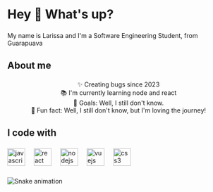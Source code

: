 <h1 align="left">Hey 👋 What's up?</h1>

###

<p align="left">My name is Larissa and I'm a Software Engineering Student, from Guarapuava</p>

###

<h2 align="left">About me</h2>

###

<p align="center">✨ Creating bugs since 2023<br>📚 I'm currently learning node and react<br>🎯 Goals: Well, I still don't know.<br>🎲 Fun fact: Well, I still don't know, but I'm loving the journey!</p>

###

<h2 align="left">I code with</h2>

###

<div align="left">
  <img src="https://cdn.jsdelivr.net/gh/devicons/devicon/icons/javascript/javascript-original.svg" height="40" alt="javascript logo"  />
  <img width="12" />
  <img src="https://cdn.jsdelivr.net/gh/devicons/devicon/icons/react/react-original.svg" height="40" alt="react logo"  />
  <img width="12" />
  <img src="https://cdn.jsdelivr.net/gh/devicons/devicon/icons/nodejs/nodejs-original.svg" height="40" alt="nodejs logo"  />
  <img width="12" />
  <img src="https://cdn.jsdelivr.net/gh/devicons/devicon/icons/vuejs/vuejs-original.svg" height="40" alt="vuejs logo"  />
  <img width="12" />
  <img src="https://cdn.jsdelivr.net/gh/devicons/devicon/icons/css3/css3-original.svg" height="40" alt="css3 logo"  />
</div>

###

<img src="https://raw.githubusercontent.com/larissaram/larissaram/output/snake.svg" alt="Snake animation" />

###
